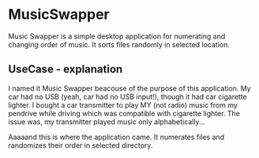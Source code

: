 # MusicSwapper
Music Swapper is a simple desktop application for numerating and changing order of music. It sorts files randomly in selected location. 

## UseCase - explanation
I named it Music Swapper beacouse of the purpose of this application. My car had no USB (yeah, car had no USB input!), though it had car cigarette lighter. I bought a car transmitter to play MY (not radio) music from my pendrive while driving which was compatible with cigarette lighter. The issue was, my transmitter played music only alphabetically...

Aaaaand this is where the application came. It numerates files and randomizes their order in selected directory.  
